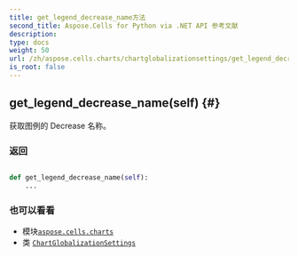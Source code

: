 ```yaml
---
title: get_legend_decrease_name方法
second_title: Aspose.Cells for Python via .NET API 参考文献
description:
type: docs
weight: 50
url: /zh/aspose.cells.charts/chartglobalizationsettings/get_legend_decrease_name/
is_root: false
---
```

##  get_legend_decrease_name(self) {#}
获取图例的 Decrease 名称。


### 返回




```python

def get_legend_decrease_name(self):
    ...
```





### 也可以看看
* 模块[`aspose.cells.charts`](../../)
* 类 [`ChartGlobalizationSettings`](/cells/python-net/zh/aspose.cells.charts/chartglobalizationsettings)
